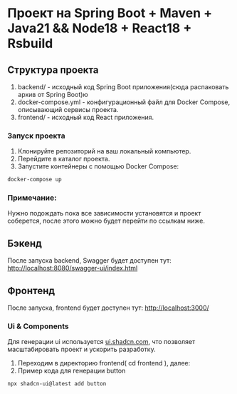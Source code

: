 # Проект на Spring Boot + Maven + Java21 && Node18 + React18 + Rsbuild

## Структура проекта
1. backend/ - исходный код Spring Boot приложения(сюда распаковать архив от Spring Boot)ю
2. docker-compose.yml - конфигурационный файл для Docker Compose, описывающий сервисы проекта.
3. frontend/ - исходный код React приложения.


### Запуск проекта

1. Клонируйте репозиторий на ваш локальный компьютер.
2. Перейдите в каталог проекта.
3. Запустите контейнеры с помощью Docker Compose:

```bash
docker-compose up
```
### Примечание:
Нужно подождать пока все зависимости установятся и проект соберется, после этого можно будет перейти по ссылкам ниже.

## Бэкенд
После запуска backend, Swagger будет доступeн тут:  [http://localhost:8080/swagger-ui/index.html](http://localhost:8080/swagger-ui/index.html)

## Фронтенд
После запуска, frontend будет доступeн тут: [http://localhost:3000/](http://localhost:3000/)

### Ui & Components
Для генерации ui используется [ui.shadcn.com](https://ui.shadcn.com/), что позволяет масштабировать проект и ускорить разработку.
1. Переходим в директорию frontend( cd frontend ), далее:
2. Пример кода для генерации button
```bash
npx shadcn-ui@latest add button
```